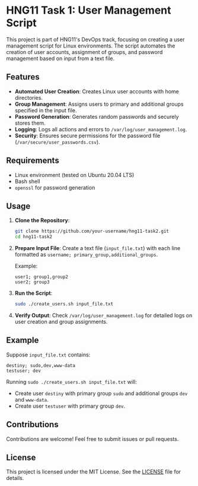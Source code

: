 # HNG11 Task 1: User Management Script

This project is part of HNG11's DevOps track, focusing on creating a user management script for Linux environments. The script automates the creation of user accounts, assignment of groups, and password management based on input from a text file.

## Features

- **Automated User Creation**: Creates Linux user accounts with home directories.
- **Group Management**: Assigns users to primary and additional groups specified in the input file.
- **Password Generation**: Generates random passwords and securely stores them.
- **Logging**: Logs all actions and errors to `/var/log/user_management.log`.
- **Security**: Ensures secure permissions for the password file (`/var/secure/user_passwords.csv`).

## Requirements

- Linux environment (tested on Ubuntu 20.04 LTS)
- Bash shell
- `openssl` for password generation

## Usage

1. **Clone the Repository**:
   ```bash
   git clone https://github.com/your-username/hng11-task2.git
   cd hng11-task2
   ```

2. **Prepare Input File**: Create a text file (`input_file.txt`) with each line formatted as `username; primary_group,additional_groups`.

   Example:
   ```
   user1; group1,group2
   user2; group3
   ```

3. **Run the Script**:
   ```bash
   sudo ./create_users.sh input_file.txt
   ```

4. **Verify Output**: Check `/var/log/user_management.log` for detailed logs on user creation and group assignments.

## Example

Suppose `input_file.txt` contains:
```
destiny; sudo,dev,www-data
testuser; dev
```

Running `sudo ./create_users.sh input_file.txt` will:
- Create user `destiny` with primary group `sudo` and additional groups `dev` and `www-data`.
- Create user `testuser` with primary group `dev`.

## Contributions

Contributions are welcome! Feel free to submit issues or pull requests.

## License

This project is licensed under the MIT License. See the [LICENSE](LICENSE) file for details.
